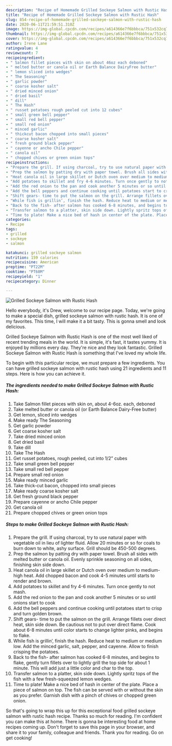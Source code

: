 ```yaml
---
description: "Recipe of Homemade Grilled Sockeye Salmon with Rustic Hash"
title: "Recipe of Homemade Grilled Sockeye Salmon with Rustic Hash"
slug: 854-recipe-of-homemade-grilled-sockeye-salmon-with-rustic-hash
date: 2020-06-11T21:59:51.310Z
image: https://img-global.cpcdn.com/recipes/a614366e7f6bbbca/751x532cq70/grilled-sockeye-salmon-with-rustic-hash-recipe-main-photo.jpg
thumbnail: https://img-global.cpcdn.com/recipes/a614366e7f6bbbca/751x532cq70/grilled-sockeye-salmon-with-rustic-hash-recipe-main-photo.jpg
cover: https://img-global.cpcdn.com/recipes/a614366e7f6bbbca/751x532cq70/grilled-sockeye-salmon-with-rustic-hash-recipe-main-photo.jpg
author: Irene Lane
ratingvalue: 4
reviewcount: 7
recipeingredient:
- " Salmon fillet pieces with skin on about 46oz each deboned"
- " melted butter or canola oil or Earth Balance DairyFree butter"
- " lemon sliced into wedges"
- " The Seasoning"
- " garlic powder"
- " coarse kosher salt"
- " dried minced onion"
- " dried basil"
- " dill"
- " The Hash"
- " russet potatoes rough peeled cut into 12 cubes"
- " small green bell pepper"
- " small red bell pepper"
- " small red onion"
- " minced garlic"
- " thickcut bacon chopped into small pieces"
- " coarse kosher salt"
- " fresh ground black pepper"
- " cayenne or ancho Chile pepper"
- " canola oil"
- " chopped chives or green onion tops"
recipeinstructions:
- "Prepare the grill. If using charcoal, try to use natural paper with vegetable oil in lieu of lighter fluid. Allow 20 minutes or so for coals to burn down to white, ashy surface. Grill should be 450-500 degrees."
- "Prep the salmon by patting dry with paper towel. Brush all sides with melted butter or canola oil. Evenly sprinkle seasoning on all sides, finishing skin side down."
- "Heat canola oil in large skillet or Dutch oven over medium to medium-high heat. Add chopped bacon and cook 4-5 minutes until starts to render and brown."
- "Add potatoes to skillet and fry 4-6 minutes. Turn once gently to not mash."
- "Add the red onion to the pan and cook another 5 minutes or so until onions start to cook"
- "Add the bell peppers and continue cooking until potatoes start to crisp and turn golden brown."
- "Shift gears- time to put the salmon on the grill. Arrange fillets over direct heat, skin side down. Be cautious not to put over direct flame. Cook about 6-8 minutes until color starts to change lighter pinks, and begins to flake."
- "While fish is grillin’, finish the hash. Reduce heat to medium or medium low. Add the minced garlic, salt, pepper, and cayenne. Allow to finish crisping the potatoes."
- "Back to the fish- after salmon has cooked 6-8 minutes, and begins to flake, gently turn fillets over to lightly grill the top side for about 1 minute. This will add just a little color and char to the top."
- "Transfer salmon to a platter, skin side down. Lightly spritz tops of the fish with a few fresh-squeezed lemon wedges."
- "Time to plate! Make a nice bed of hash in center of the plate. Place a piece of salmon on top. The fish can be served with or without the skin as you prefer. Garnish dish with a pinch of chives or chopped green onion."
categories:
- Recipe
tags:
- grilled
- sockeye
- salmon

katakunci: grilled sockeye salmon 
nutrition: 159 calories
recipecuisine: American
preptime: "PT22M"
cooktime: "PT60M"
recipeyield: "1"
recipecategory: Dinner

---
```



![Grilled Sockeye Salmon with Rustic Hash](https://img-global.cpcdn.com/recipes/a614366e7f6bbbca/751x532cq70/grilled-sockeye-salmon-with-rustic-hash-recipe-main-photo.jpg)

Hello everybody, it's Drew, welcome to our recipe page. Today, we're going to make a special dish, grilled sockeye salmon with rustic hash. It is one of my favorites. This time, I will make it a bit tasty. This is gonna smell and look delicious.



Grilled Sockeye Salmon with Rustic Hash is one of the most well liked of recent trending meals in the world. It is simple, it's fast, it tastes yummy. It is enjoyed by millions every day. They're nice and they look fantastic. Grilled Sockeye Salmon with Rustic Hash is something that I've loved my whole life.


To begin with this particular recipe, we must prepare a few ingredients. You can have grilled sockeye salmon with rustic hash using 21 ingredients and 11 steps. Here is how you can achieve it.

<!--inarticleads1-->

##### The ingredients needed to make Grilled Sockeye Salmon with Rustic Hash:

1. Take  Salmon fillet pieces with skin on, about 4-6oz. each, deboned
1. Take  melted butter or canola oil (or Earth Balance Dairy-Free butter)
1. Get  lemon, sliced into wedges
1. Make ready  The Seasoning
1. Get  garlic powder
1. Get  coarse kosher salt
1. Take  dried minced onion
1. Get  dried basil
1. Take  dill
1. Take  The Hash
1. Get  russet potatoes, rough peeled, cut into 1/2” cubes
1. Take  small green bell pepper
1. Take  small red bell pepper
1. Prepare  small red onion
1. Make ready  minced garlic
1. Take  thick-cut bacon, chopped into small pieces
1. Make ready  coarse kosher salt
1. Get  fresh ground black pepper
1. Prepare  cayenne or ancho Chile pepper
1. Get  canola oil
1. Prepare  chopped chives or green onion tops




<!--inarticleads2-->

##### Steps to make Grilled Sockeye Salmon with Rustic Hash:

1. Prepare the grill. If using charcoal, try to use natural paper with vegetable oil in lieu of lighter fluid. Allow 20 minutes or so for coals to burn down to white, ashy surface. Grill should be 450-500 degrees.
1. Prep the salmon by patting dry with paper towel. Brush all sides with melted butter or canola oil. Evenly sprinkle seasoning on all sides, finishing skin side down.
1. Heat canola oil in large skillet or Dutch oven over medium to medium-high heat. Add chopped bacon and cook 4-5 minutes until starts to render and brown.
1. Add potatoes to skillet and fry 4-6 minutes. Turn once gently to not mash.
1. Add the red onion to the pan and cook another 5 minutes or so until onions start to cook
1. Add the bell peppers and continue cooking until potatoes start to crisp and turn golden brown.
1. Shift gears- time to put the salmon on the grill. Arrange fillets over direct heat, skin side down. Be cautious not to put over direct flame. Cook about 6-8 minutes until color starts to change lighter pinks, and begins to flake.
1. While fish is grillin’, finish the hash. Reduce heat to medium or medium low. Add the minced garlic, salt, pepper, and cayenne. Allow to finish crisping the potatoes.
1. Back to the fish- after salmon has cooked 6-8 minutes, and begins to flake, gently turn fillets over to lightly grill the top side for about 1 minute. This will add just a little color and char to the top.
1. Transfer salmon to a platter, skin side down. Lightly spritz tops of the fish with a few fresh-squeezed lemon wedges.
1. Time to plate! Make a nice bed of hash in center of the plate. Place a piece of salmon on top. The fish can be served with or without the skin as you prefer. Garnish dish with a pinch of chives or chopped green onion.




So that's going to wrap this up for this exceptional food grilled sockeye salmon with rustic hash recipe. Thanks so much for reading. I'm confident you can make this at home. There is gonna be interesting food at home recipes coming up. Don't forget to save this page in your browser, and share it to your family, colleague and friends. Thank you for reading. Go on get cooking!
